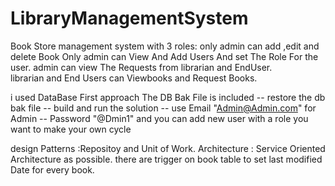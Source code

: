 # LibraryManagementSystem
Book Store management system with 3 roles:
only admin can add ,edit and delete Book 
Only admin can View And Add Users And set The Role For the user. 
admin can view The Requests from librarian and EndUser.  
librarian and End Users can Viewbooks and Request Books.

i used DataBase First approach The DB Bak File is included 
-- restore the db bak file
-- build and run the solution 
-- use Email "Admin@Admin.com" for Admin 
-- Password "@Dmin1"
and you can add new user with a role you want to make your own cycle

design Patterns :Repositoy and Unit of Work.
Architecture : Service Oriented Architecture as possible.
there are trigger on book table to set last modified Date for every book.
